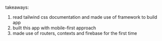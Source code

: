 

takeaways:
1) read tailwind css documentation and made use of framework to build app
2) built this app with mobile-first approach
3) made use of routers, contexts and firebase for the first time